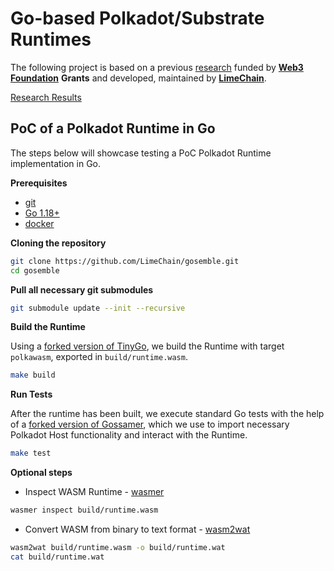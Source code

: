 # Go-based Polkadot/Substrate Runtimes 

The following project is based on a previous [research](https://github.com/LimeChain/gosemble-research) funded by [**Web3 Foundation**](https://web3.foundation) **Grants** and developed, maintained by
[**LimeChain**](https://limechain.tech).

[Research Results](./docs/2-go-based-polkadot-runtime.md)

## PoC of a Polkadot Runtime in Go

The steps below will showcase testing a PoC Polkadot Runtime implementation in Go.

**Prerequisites**

- [git](https://git-scm.com/downloads)
- [Go 1.18+](https://golang.org/doc/install)
- [docker](https://docs.docker.com/install/)

**Cloning the repository**

```bash
git clone https://github.com/LimeChain/gosemble.git
cd gosemble
```

**Pull all necessary git submodules**

```bash
git submodule update --init --recursive
```

**Build the Runtime**

Using a [forked version of TinyGo](https://github.com/LimeChain/tinygo), we build the Runtime with target `polkawasm`,
exported in `build/runtime.wasm`.

```bash
make build
```

**Run Tests**

After the runtime has been built, we execute standard Go tests with the help of
a [forked version of Gossamer](https://github.com/LimeChain/gossamer), which we use to import necessary Polkadot Host
functionality and interact with the Runtime.

```bash
make test
```

**Optional steps**

* Inspect WASM Runtime - [wasmer](https://wasmer.io/)

```bash
wasmer inspect build/runtime.wasm
```

* Convert WASM from binary to text format - [wasm2wat](https://command-not-found.com/wasm2wat)

```bash
wasm2wat build/runtime.wasm -o build/runtime.wat
cat build/runtime.wat
```

